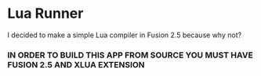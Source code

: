 # Lua Runner
I decided to make a simple Lua compiler in Fusion 2.5 because why not?

### IN ORDER TO BUILD THIS APP FROM SOURCE YOU MUST HAVE FUSION 2.5 AND XLUA EXTENSION